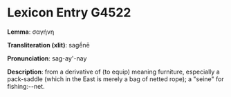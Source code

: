 # Lexicon Entry G4522

**Lemma**: σαγήνη

**Transliteration (xlit)**: sagḗnē

**Pronunciation**: sag-ay'-nay

**Description**:
from a derivative of  (to equip) meaning furniture, especially a pack-saddle (which in the East is merely a bag of netted rope); a "seine" for fishing:--net.
